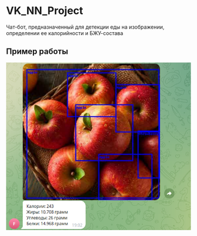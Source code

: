 # VK_NN_Project
Чат-бот, предназначенный для детекции еды на изображении, определении ее калорийности и БЖУ-состава

## Пример работы
![img.png](img.png)
